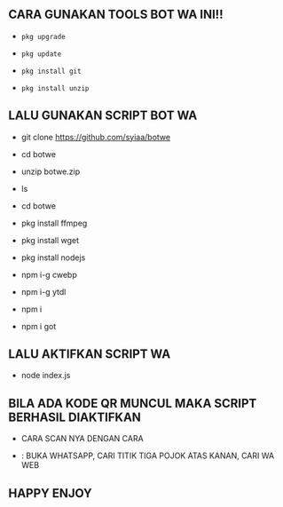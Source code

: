 ##  CARA GUNAKAN TOOLS BOT WA INI!!

*     pkg upgrade

*     pkg update

*     pkg install git

*     pkg install unzip

##   LALU GUNAKAN SCRIPT BOT WA

*    git clone https://github.com/syiaa/botwe

*    cd botwe

*    unzip botwe.zip

*    ls

*    cd botwe

*    pkg install ffmpeg

*    pkg install wget

*    pkg install nodejs

*    npm i-g cwebp

*    npm i-g ytdl

*    npm i

*    npm i got

##   LALU AKTIFKAN SCRIPT WA

*    node index.js

##   BILA ADA KODE QR MUNCUL MAKA SCRIPT BERHASIL DIAKTIFKAN

*    CARA SCAN NYA DENGAN CARA 

*    : BUKA WHATSAPP, CARI TITIK TIGA POJOK ATAS KANAN, CARI WA WEB

## HAPPY ENJOY
